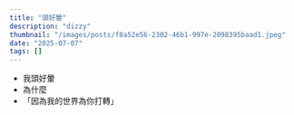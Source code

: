 ```yaml
---
title: "頭好暈"
description: "dizzy"
thumbnail: "/images/posts/f8a52e56-2302-46b1-997e-2098395baad1.jpeg"
date: "2025-07-07"
tags: []
---
```

- 我頭好暈
- 為什麼
- 「因為我的世界為你打轉」
